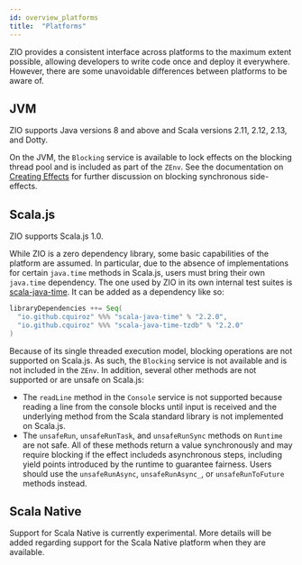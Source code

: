 ```yaml
---
id: overview_platforms
title:  "Platforms"
---
```


ZIO provides a consistent interface across platforms to the maximum extent possible, allowing developers to write code once and deploy it everywhere. However, there are some unavoidable differences between platforms to be aware of.

## JVM

ZIO supports Java versions 8 and above and Scala versions 2.11, 2.12, 2.13, and Dotty.

On the JVM, the `Blocking` service is available to lock effects on the blocking thread pool and is included as part of the `ZEnv`. See the documentation on [Creating Effects](../overview/creating_effects.md) for further discussion on blocking synchronous side-effects.

## Scala.js

ZIO supports Scala.js 1.0.

While ZIO is a zero dependency library, some basic capabilities of the platform are assumed. In particular, due to the absence of implementations for certain `java.time` methods in Scala.js, users must bring their own `java.time` dependency. The one used by ZIO in its own internal test suites is [scala-java-time](https://github.com/cquiroz/scala-java-time). It can be added as a dependency like so:

```scala
libraryDependencies ++= Seq(
  "io.github.cquiroz" %%% "scala-java-time" % "2.2.0",
  "io.github.cquiroz" %%% "scala-java-time-tzdb" % "2.2.0"
)
```

Because of its single threaded execution model, blocking operations are not supported on Scala.js. As such, the `Blocking` service is not available and is not included in the `ZEnv`. In addition, several other methods are not supported or are unsafe on Scala.js:

* The `readLine` method in the `Console` service is not supported because reading a line from the console blocks until input is received and the underlying method from the Scala standard library is not implemented on Scala.js.
* The `unsafeRun`, `unsafeRunTask`, and `unsafeRunSync` methods on `Runtime` are not safe. All of these methods return a value synchronously and may require blocking if the effect includeds asynchronous steps, including yield points introduced by the runtime to guarantee fairness. Users should use the `unsafeRunAsync`, `unsafeRunAsync_`, or `unsafeRunToFuture` methods instead.

## Scala Native

Support for Scala Native is currently experimental. More details will be added regarding support for the Scala Native platform when they are available.
